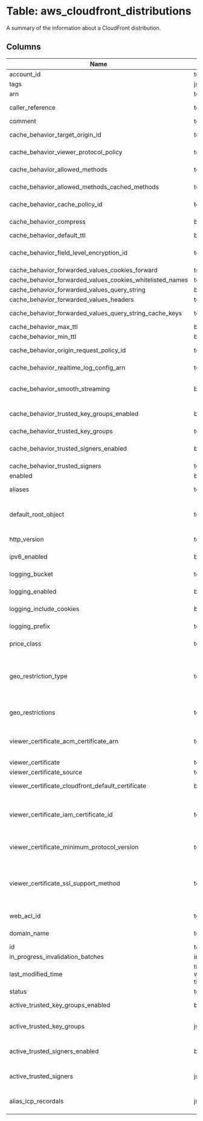 
# Table: aws_cloudfront_distributions
A summary of the information about a CloudFront distribution.
## Columns
| Name        | Type           | Description  |
| ------------- | ------------- | -----  |
|account_id|text|The AWS Account ID of the resource.|
|tags|jsonb||
|arn|text|The ARN (Amazon Resource Name) for the distribution|
|caller_reference|text|A unique value (for example, a date-time stamp) that ensures that the request can't be replayed|
|comment|text|Any comments you want to include about the distribution|
|cache_behavior_target_origin_id|text|The value of ID for the origin that you want CloudFront to route requests to when they use the default cache behavior.|
|cache_behavior_viewer_protocol_policy|text|The protocol that viewers can use to access the files in the origin specified by TargetOriginId when a request matches the path pattern in PathPattern|
|cache_behavior_allowed_methods|text[]|A complex type that contains the HTTP methods that you want CloudFront to process and forward to your origin.|
|cache_behavior_allowed_methods_cached_methods|text[]|A complex type that contains the HTTP methods that you want CloudFront to cache responses to.|
|cache_behavior_cache_policy_id|text|The unique identifier of the cache policy that is attached to the default cache behavior|
|cache_behavior_compress|boolean|Whether you want CloudFront to automatically compress certain files for this cache behavior|
|cache_behavior_default_ttl|bigint|This field is deprecated|
|cache_behavior_field_level_encryption_id|text|The value of ID for the field-level encryption configuration that you want CloudFront to use for encrypting specific fields of data for the default cache behavior.|
|cache_behavior_forwarded_values_cookies_forward|text|This field is deprecated|
|cache_behavior_forwarded_values_cookies_whitelisted_names|text[]|A list of cookie names.|
|cache_behavior_forwarded_values_query_string|boolean|This field is deprecated|
|cache_behavior_forwarded_values_headers|text[]|A list of HTTP header names.|
|cache_behavior_forwarded_values_query_string_cache_keys|text[]|A list that contains the query string parameters that you want CloudFront to use as a basis for caching for a cache behavior|
|cache_behavior_max_ttl|bigint|This field is deprecated|
|cache_behavior_min_ttl|bigint|This field is deprecated|
|cache_behavior_origin_request_policy_id|text|The unique identifier of the origin request policy that is attached to the default cache behavior|
|cache_behavior_realtime_log_config_arn|text|The Amazon Resource Name (ARN) of the real-time log configuration that is attached to this cache behavior|
|cache_behavior_smooth_streaming|boolean|Indicates whether you want to distribute media files in the Microsoft Smooth Streaming format using the origin that is associated with this cache behavior. If so, specify true; if not, specify false|
|cache_behavior_trusted_key_groups_enabled|boolean|This field is true if any of the key groups in the list have public keys that CloudFront can use to verify the signatures of signed URLs and signed cookies. If not, this field is false.|
|cache_behavior_trusted_key_groups|text[]|A list of key groups identifiers.|
|cache_behavior_trusted_signers_enabled|boolean|This field is true if any of the AWS accounts have public keys that CloudFront can use to verify the signatures of signed URLs and signed cookies|
|cache_behavior_trusted_signers|text[]|A list of AWS account identifiers.|
|enabled|boolean|From this field, you can enable or disable the selected distribution.|
|aliases|text[]|A complex type that contains the CNAME aliases, if any, that you want to associate with this distribution.|
|default_root_object|text|The object that you want CloudFront to request from your origin (for example, index.html) when a viewer requests the root URL for your distribution (http://www.example.com) instead of an object in your distribution (http://www.example.com/product-description.html)|
|http_version|text|(Optional) Specify the maximum HTTP version that you want viewers to use to communicate with CloudFront|
|ipv6_enabled|boolean|If you want CloudFront to respond to IPv6 DNS requests with an IPv6 address for your distribution, specify true|
|logging_bucket|text|The Amazon S3 bucket to store the access logs in, for example, myawslogbucket.s3.amazonaws.com.|
|logging_enabled|boolean|Specifies whether you want CloudFront to save access logs to an Amazon S3 bucket|
|logging_include_cookies|boolean|Specifies whether you want CloudFront to include cookies in access logs, specify true for IncludeCookies|
|logging_prefix|text|An optional string that you want CloudFront to prefix to the access log filenames for this distribution, for example, myprefix/|
|price_class|text|The price class that corresponds with the maximum price that you want to pay for CloudFront service|
|geo_restriction_type|text|The method that you want to use to restrict distribution of your content by country:  * none: No geo restriction is enabled, meaning access to content is not restricted by client geo location.  * blacklist: The Location elements specify the countries in which you don't want CloudFront to distribute your content.  * whitelist: The Location elements specify the countries in which you want CloudFront to distribute your content.|
|geo_restrictions|text[]|A complex type that contains a Location element for each country in which you want CloudFront either to distribute your content (whitelist) or not distribute your content (blacklist)|
|viewer_certificate_acm_certificate_arn|text|If the distribution uses Aliases (alternate domain names or CNAMEs) and the SSL/TLS certificate is stored in AWS Certificate Manager (ACM) (https://docs.aws.amazon.com/acm/latest/userguide/acm-overview.html), provide the Amazon Resource Name (ARN) of the ACM certificate|
|viewer_certificate|text|This field is deprecated|
|viewer_certificate_source|text|This field is deprecated|
|viewer_certificate_cloudfront_default_certificate|boolean|If the distribution uses the CloudFront domain name such as d111111abcdef8.cloudfront.net, set this field to true|
|viewer_certificate_iam_certificate_id|text|If the distribution uses Aliases (alternate domain names or CNAMEs) and the SSL/TLS certificate is stored in AWS Identity and Access Management (AWS IAM) (https://docs.aws.amazon.com/IAM/latest/UserGuide/id_credentials_server-certs.html), provide the ID of the IAM certificate|
|viewer_certificate_minimum_protocol_version|text|If the distribution uses Aliases (alternate domain names or CNAMEs), specify the security policy that you want CloudFront to use for HTTPS connections with viewers|
|viewer_certificate_ssl_support_method|text|If the distribution uses Aliases (alternate domain names or CNAMEs), specify which viewers the distribution accepts HTTPS connections from.  * sni-only – The distribution accepts HTTPS connections from only viewers that support server name indication (SNI) (https://en.wikipedia.org/wiki/Server_Name_Indication). This is recommended|
|web_acl_id|text|A unique identifier that specifies the AWS WAF web ACL, if any, to associate with this distribution|
|domain_name|text|The domain name corresponding to the distribution, for example, d111111abcdef8.cloudfront.net.|
|id|text|The identifier for the distribution|
|in_progress_invalidation_batches|integer|The number of invalidation batches currently in progress.|
|last_modified_time|timestamp without time zone|The date and time the distribution was last modified.|
|status|text|This response element indicates the current status of the distribution|
|active_trusted_key_groups_enabled|boolean|This field is true if any of the key groups have public keys that CloudFront can use to verify the signatures of signed URLs and signed cookies|
|active_trusted_key_groups|jsonb|A list of key groups, including the identifiers of the public keys in each key group that CloudFront can use to verify the signatures of signed URLs and signed cookies.|
|active_trusted_signers_enabled|boolean|This field is true if any of the AWS accounts in the list have active CloudFront key pairs that CloudFront can use to verify the signatures of signed URLs and signed cookies|
|active_trusted_signers|jsonb|A list of AWS accounts and the identifiers of active CloudFront key pairs in each account that CloudFront can use to verify the signatures of signed URLs and signed cookies.|
|alias_icp_recordals|jsonb|AWS services in China customers must file for an Internet Content Provider (ICP) recordal if they want to serve content publicly on an alternate domain name, also known as a CNAME, that they've added to CloudFront|
